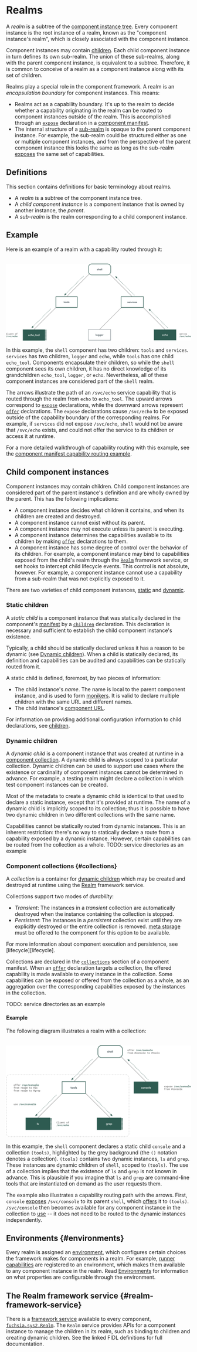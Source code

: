 # Realms

A *realm* is a subtree of the [component instance tree][topology-instance-tree].
Every component instance is the root instance of a realm, known as the
"component instance's realm", which is closely associated with the component
instance.

Component instances may contain [children](#child-component-instances). Each
child component instance in turn defines its own sub-realm. The union of these
sub-realms, along with the parent component instance, is equivalent to a
subtree. Therefore, it is common to conceive of a realm as a component instance
along with its set of children.

Realms play a special role in the component framework. A realm is an
*encapsulation boundary* for component instances. This means:

*   Realms act as a capability boundary. It's up to the realm to decide whether
    a capability originating in the realm can be routed to component instances
    outside of the realm. This is accomplished through an [`expose`][expose]
    declaration in a [component manifest][component-manifests].
*   The internal structure of a [sub-realm](#definitions) is opaque to the
    parent component instance. For example, the sub-realm could be structured
    either as one or multiple component instances, and from the perspective of
    the parent component instance this looks the same as long as the sub-realm
    [exposes][expose] the same set of capabilities.

## Definitions

This section contains definitions for basic terminology about realms.

-   A *realm* is a subtree of the component instance tree.
-   A *child component instance* is a component instance that is owned by
    another instance, the *parent*.
-   A *sub-realm* is the realm corresponding to a child component instance.

## Example

Here is an example of a realm with a capability routed through it:

<br>![Realm example](realm_example.png)<br>

In this example, the `shell` component has two children: `tools` and `services`.
`services` has two children, `logger` and `echo`, while `tools` has one child
`echo_tool`. Components encapsulate their children, so while the `shell`
component sees its own children, it has no direct knowledge of its grandchildren
`echo_tool`, `logger`, or `echo`. Nevertheless, all of these component instances
are considered part of the `shell` realm.

The arrows illustrate the path of an `/svc/echo` service capability that is
routed through the realm from `echo` to `echo_tool`. The upward arrows
correspond to [`expose`][expose] declarations, while the downward arrows
represent [`offer`][offer] declarations. The `expose` declarations cause
`/svc/echo` to be exposed outside of the capability boundary of the
corresponding realms. For example, if `services` did not expose `/svc/echo`,
`shell` would not be aware that `/svc/echo` exists, and could not offer the
service to its children or access it at runtime.

For a more detailed walkthrough of capability routing with this example, see the
[component manifest capability routing example][component-manifest-examples].

## Child component instances

Component instances may contain children. Child component instances are
considered part of the parent instance's definition and are wholly owned by the
parent. This has the following implications:

-   A component instance decides what children it contains, and when its
    children are created and destroyed.
-   A component instance cannot exist without its parent.
-   A component instance may not execute unless its parent is executing.
-   A component instance determines the capabilities available to its children
    by making [`offer`](#offer) declarations to them.
-   A component instance has some degree of control over the behavior of its
    children. For example, a component instance may bind to capabilities exposed
    from the child's realm through the [`Realm`](#the-realm-framework-service)
    framework service, or set hooks to intercept child lifecycle events. This
    control is not absolute, however. For example, a component instance cannot
    use a capability from a sub-realm that was not explicitly exposed to it.

There are two varieties of child component instances, [static](#static-children)
and [dynamic](#dynamic-children).

### Static children

A *static child* is a component instance that was statically declared in the
component's [manifest][component-manifests] by a [`children`][children]
declaration. This declaration is necessary and sufficient to establish the child
component instance's existence.

Typically, a child should be statically declared unless it has a reason to be
dynamic (see [Dynamic children](#dynamic-children)). When a child is statically
declared, its definition and capabilities can be audited and capabilities can be
statically routed from it.

A static child is defined, foremost, by two pieces of information:

-   The child instance's *name*. The name is local to the parent component
    instance, and is used to form [monikers][monikers]. It is valid to declare
    multiple children with the same URL and different names.
-   The child instance's [component URL][component-urls].

For information on providing additional configuration information to child
declarations, see [children][children].

### Dynamic children

A *dynamic child* is a component instance that was created at runtime in a
[component collection](#component-collections). A dynamic child is always scoped
to a particular collection. Dynamic children can be used to support use cases
where the existence or cardinality of component instances cannot be determined
in advance. For example, a testing realm might declare a collection in which
test component instances can be created.

Most of the metadata to create a dynamic child is identical to that used to
declare a static instance, except that it's provided at runtime. The name of a
dynamic child is implicitly scoped to its collection; thus it is possible to
have two dynamic children in two different collections with the same name.

Capabilities cannot be statically routed from dynamic instances. This is an
inherent restriction: there's no way to statically declare a route from a
capability exposed by a dynamic instance. However, certain capabilities can be
routed from the collection as a whole. TODO: service directories as an example

### Component collections {#collections}

A *collection* is a container for [dynamic children](#dynamic-children) which
may be created and destroyed at runtime using the
[Realm](#the-realm-framework-service) framework service.

Collections support two modes of *durability*:

-   *Transient*: The instances in a *transient* collection are automatically
    destroyed when the instance containing the collection is stopped.
-   *Persistent*: The instances in a *persistent* collection exist until they
    are explicitly destroyed or the entire collection is removed.
    [meta storage][glossary-storage] must be offered to the component for this
    option to be available.

For more information about component execution and persistence, see
[lifecycle][lifecycle].

Collections are declared in the [`collections`][collections] section of a
component manifest. When an [`offer`][offer] declaration targets a collection,
the offered capability is made available to every instance in the collection.
Some capabilities can be exposed or offered from the collection as a whole, as
an aggregation over the corresponding capabilities exposed by the instances in
the collection.

TODO: service directories as an example

#### Example

The following diagram illustrates a realm with a collection:

<br>![Collection example](collection_example.png)<br>

In this example, the `shell` component declares a static child `console` and a
collection `(tools)`, highlighted by the grey background (the `()` notation
denotes a collection). `(tools)` contains two dynamic instances, `ls` and
`grep`. These instances are dynamic children of `shell`, scoped to `(tools)`.
The use of a collection implies that the existence of `ls` and `grep` is not
known in advance. This is plausible if you imagine that `ls` and `grep` are
command-line tools that are instantiated on demand as the user requests them.

The example also illustrates a capability routing path with the arrows.
First, `console` [exposes][expose] `/svc/console` to its parent `shell`, which
[offers][offer] it to `(tools)`. `/svc/console` then becomes available for any
component instance in the collection to [use][use] -- it does not need to be
routed to the dynamic instances independently.

## Environments {#environments}

Every realm is assigned an [environment][environments], which configures certain
choices the framework makes for components in a realm. For example,
[runner capabilities][runners] are registered to an environment, which makes
them available to any component instance in the realm. Read
[Environments][environments] for information on what properties are configurable
through the environment.

## The Realm framework service {#realm-framework-service}

There is a [framework service][framework-services] available to every component,
[`fuchsia.sys2.Realm`][realm.fidl]. The `Realm` service provides APIs for a
component instance to manage the children in its realm, such as binding to
children and creating dynamic children. See the linked FIDL definitions for full
documentation.

[children]: ./component_manifests.md#children
[collections]: ./component_manifests.md#collections
[component-manifest-examples]: ./component_manifests.md#examples
[component-manifests]: ./component_manifests.md
[component-urls]: ./component_urls.md
[environments]: ./environments.md
[expose]: ./component_manifests.md#expose
[framework-services]: ./component_manifests.md#framework-services
[glossary-storage]: /docs/glossary.md#storage-capability
[monikers]: ./monikers.md
[offer]: ./component_manifests.md#offer
[realm.fidl]: /sdk/fidl/fuchsia.sys2/realm.fidl
[runners]: ./runners.md
[topology-instance-tree]: ./topology.md#component-instance-tree
[use]: ./component_manifests.md#use
